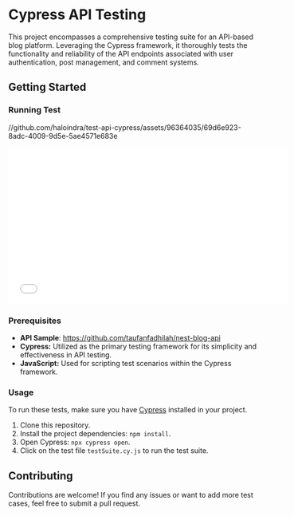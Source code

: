 # Cypress API Testing

This project encompasses a comprehensive testing suite for an API-based blog platform. Leveraging the Cypress framework, it thoroughly tests the functionality and reliability of the API endpoints associated with user authentication, post management, and comment systems.

## Getting Started

### Running Test
//github.com/haloindra/test-api-cypress/assets/96364035/69d6e923-8adc-4009-9d5e-5ae4571e683e
<iframe width="560" height="315" src="//github.com/haloindra/test-api-cypress/assets/96364035/69d6e923-8adc-4009-9d5e-5ae4571e683e" frameborder="0" allowfullscreen></iframe>

### Prerequisites

- **API Sample**: https://github.com/taufanfadhilah/nest-blog-api
- **Cypress:** Utilized as the primary testing framework for its simplicity and effectiveness in API testing.
- **JavaScript:** Used for scripting test scenarios within the Cypress framework.


### Usage
To run these tests, make sure you have [Cypress](https://www.cypress.io/) installed in your project.

1. Clone this repository.
2. Install the project dependencies: `npm install`.
3. Open Cypress: `npx cypress open`.
4. Click on the test file `testSuite.cy.js` to run the test suite.

## Contributing

Contributions are welcome! If you find any issues or want to add more test cases, feel free to submit a pull request.
